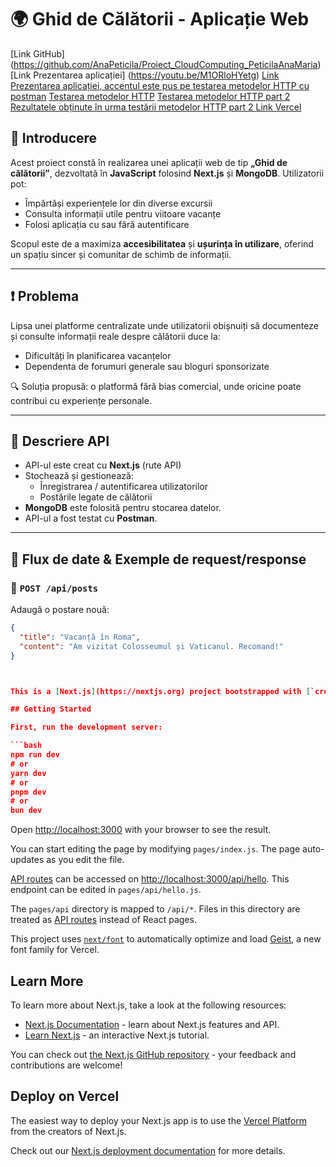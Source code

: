 # 🌍 Ghid de Călătorii - Aplicație Web
[Link GitHub] (https://github.com/AnaPeticila/Proiect_CloudComputing_PeticilaAnaMaria)
[Link Prezentarea aplicației] (https://youtu.be/M1ORloHYetg)
[Link Prezentarea aplicației, accentul este pus pe testarea metodelor HTTP cu postman](https://youtu.be/6W7INMgOIcE)
[Testarea metodelor HTTP](https://youtu.be/RL1QE8wB0ZA)
[Testarea metodelor HTTP part 2](https://youtu.be/LaVLNL7_T4g)
[Rezultatele obținute în urma testării metodelor HTTP part 2 ](https://youtu.be/9mQqypniYG0)
[Link Vercel](https://proiect-cloud-computing-peticila-ana-maria.vercel.app/)



## 📌 Introducere
Acest proiect constă în realizarea unei aplicații web de tip **„Ghid de călătorii”**, dezvoltată în **JavaScript** folosind **Next.js** și **MongoDB**. Utilizatorii pot:
- Împărtăși experiențele lor din diverse excursii
- Consulta informații utile pentru viitoare vacanțe
- Folosi aplicația cu sau fără autentificare

Scopul este de a maximiza **accesibilitatea** și **ușurința în utilizare**, oferind un spațiu sincer și comunitar de schimb de informații.

---

## ❗ Problema
Lipsa unei platforme centralizate unde utilizatorii obișnuiți să documenteze și consulte informații reale despre călătorii duce la:
- Dificultăți în planificarea vacanțelor
- Dependenta de forumuri generale sau bloguri sponsorizate

🔍 Soluția propusă: o platformă fără bias comercial, unde oricine poate contribui cu experiențe personale.

---

## 🧠 Descriere API
- API-ul este creat cu **Next.js** (rute API)
- Stochează și gestionează:
  - Înregistrarea / autentificarea utilizatorilor
  - Postările legate de călătorii
- **MongoDB** este folosită pentru stocarea datelor.
- API-ul a fost testat cu **Postman**.

---

## 🔁 Flux de date & Exemple de request/response

### 🔸 `POST /api/posts`
Adaugă o postare nouă:
```json
{
  "title": "Vacanță în Roma",
  "content": "Am vizitat Colosseumul și Vaticanul. Recomand!"
}



This is a [Next.js](https://nextjs.org) project bootstrapped with [`create-next-app`](https://nextjs.org/docs/pages/api-reference/create-next-app).

## Getting Started

First, run the development server:

```bash
npm run dev
# or
yarn dev
# or
pnpm dev
# or
bun dev
```

Open [http://localhost:3000](http://localhost:3000) with your browser to see the result.

You can start editing the page by modifying `pages/index.js`. The page auto-updates as you edit the file.

[API routes](https://nextjs.org/docs/pages/building-your-application/routing/api-routes) can be accessed on [http://localhost:3000/api/hello](http://localhost:3000/api/hello). This endpoint can be edited in `pages/api/hello.js`.

The `pages/api` directory is mapped to `/api/*`. Files in this directory are treated as [API routes](https://nextjs.org/docs/pages/building-your-application/routing/api-routes) instead of React pages.

This project uses [`next/font`](https://nextjs.org/docs/pages/building-your-application/optimizing/fonts) to automatically optimize and load [Geist](https://vercel.com/font), a new font family for Vercel.

## Learn More

To learn more about Next.js, take a look at the following resources:

- [Next.js Documentation](https://nextjs.org/docs) - learn about Next.js features and API.
- [Learn Next.js](https://nextjs.org/learn-pages-router) - an interactive Next.js tutorial.

You can check out [the Next.js GitHub repository](https://github.com/vercel/next.js) - your feedback and contributions are welcome!

## Deploy on Vercel

The easiest way to deploy your Next.js app is to use the [Vercel Platform](https://vercel.com/new?utm_medium=default-template&filter=next.js&utm_source=create-next-app&utm_campaign=create-next-app-readme) from the creators of Next.js.

Check out our [Next.js deployment documentation](https://nextjs.org/docs/pages/building-your-application/deploying) for more details.

